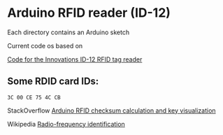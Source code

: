 # Arduino RFID reader (ID-12)

Each directory contains an Arduino sketch

Current code os based on 

[Code for the Innovations ID-12 RFID tag reader](http://playground.arduino.cc/Code/ID12)


## Some RDID card IDs:

	3C 00 CE 75 4C CB	


StackOverflow [Arduino RFID checksum calculation and key visualization](http://stackoverflow.com/questions/11848921/arduino-rfid-checksum-calculation-and-key-visualization)

Wikipedia [Radio-frequency identification](https://en.wikipedia.org/wiki/RFID#Tags)